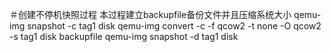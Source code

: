 ＃创建不停机快照过程
  本过程建立backupfile备份文件并且压缩系统大小
    qemu-img snapshot -c tag1 disk
    qemu-img convert -c -f qcow2 -t none -O qcow2 -s tag1 disk backupfile
    qemu-img snapshot -d tag1 disk
